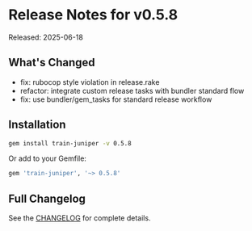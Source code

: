 # Release Notes for v0.5.8

Released: 2025-06-18

## What's Changed

- fix: rubocop style violation in release.rake
- refactor: integrate custom release tasks with bundler standard flow
- fix: use bundler/gem_tasks for standard release workflow

## Installation

```bash
gem install train-juniper -v 0.5.8
```

Or add to your Gemfile:

```ruby
gem 'train-juniper', '~> 0.5.8'
```

## Full Changelog

See the [CHANGELOG](../CHANGELOG.md) for complete details.
